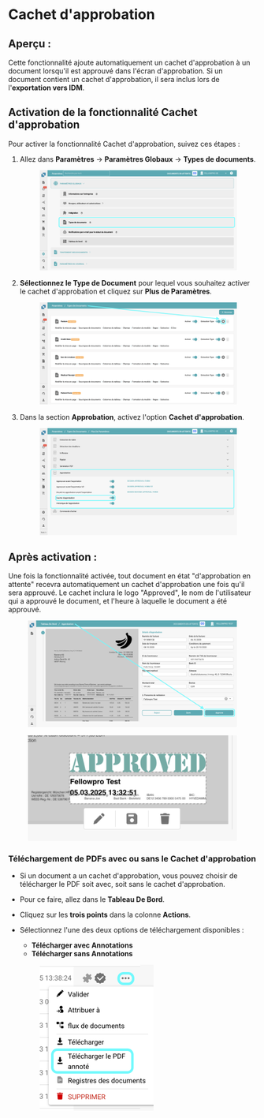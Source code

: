 # Cachet d'approbation

## **Aperçu :**

Cette fonctionnalité ajoute automatiquement un cachet d'approbation à un document lorsqu'il est approuvé dans l'écran d'approbation. Si un document contient un cachet d'approbation, il sera inclus lors de l'**exportation vers IDM**.

## Activation de la fonctionnalité Cachet d'approbation

Pour activer la fonctionnalité Cachet d'approbation, suivez ces étapes :

1.  Allez dans **Paramètres** → **Paramètres Globaux** → **Types de documents**.

    <figure><img src="../../../../../../.gitbook/assets/ApprovalSettings_1_fr.png" alt=""><figcaption></figcaption></figure>
2.  **Sélectionnez le Type de Document** pour lequel vous souhaitez activer le cachet d'approbation et cliquez sur **Plus de Paramètres**.

    <figure><img src="../../../../../../.gitbook/assets/ApprovalSettings_2_fr.png" alt=""><figcaption></figcaption></figure>
3.  Dans la section **Approbation**, activez l'option **Cachet d'approbation**.

    <figure><img src="../../../../../../.gitbook/assets/ApprovalSettings_3_fr.png" alt=""><figcaption></figcaption></figure>

## Après activation :

Une fois la fonctionnalité activée, tout document en état "d'approbation en attente" recevra automatiquement un cachet d'approbation une fois qu'il sera approuvé. Le cachet inclura le logo "Approved", le nom de l'utilisateur qui a approuvé le document, et l'heure à laquelle le document a été approuvé.

<figure><img src="../../../../../../.gitbook/assets/ApprovalSettings_4_fr.png" alt=""><figcaption></figcaption></figure>

<figure><img src="../../../../../../.gitbook/assets/ApprovalStamp_5.png" alt=""><figcaption></figcaption></figure>

### Téléchargement de PDFs avec ou sans le **Cachet d'approbation** <a href="#id-4.-downloading-pdfs-with-or-without-annotations" id="id-4.-downloading-pdfs-with-or-without-annotations"></a>

* Si un document a un cachet d'approbation, vous pouvez choisir de télécharger le PDF soit avec, soit sans le cachet d'approbation.
* Pour ce faire, allez dans le **Tableau De Bord**.
* Cliquez sur les **trois points** dans la colonne **Actions**.
*   Sélectionnez l'une des deux options de téléchargement disponibles :

    * **Télécharger avec Annotations**
    * **Télécharger sans Annotations**

    <figure><img src="../../../../../../.gitbook/assets/ApprovalStamp_6_fr.png" alt="" width="231"><figcaption></figcaption></figure>
